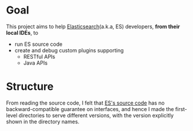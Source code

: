 # Goal

This project aims to help [Elasticsearch](https://www.elastic.co/)(a.k.a, ES) developers, **from their local IDEs**, to

- run ES source code
- create and debug custom plugins supporting
  - RESTful APIs
  - Java APIs




# Structure

From reading the source code, I felt that [ES's source code](https://github.com/elastic/elasticsearch) has no backward-compatible guarantee on interfaces, and hence I made the first-level directories to serve different versions, with the version explicitly shown in the directory names.